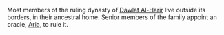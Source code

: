 Most members of the ruling dynasty of [Dawlat Al-Harir](Dawlat%20Al-Harir.md) live outside its borders, in their ancestral home. Senior members of the family appoint an oracle, [Aria](Aria.md), to rule it.